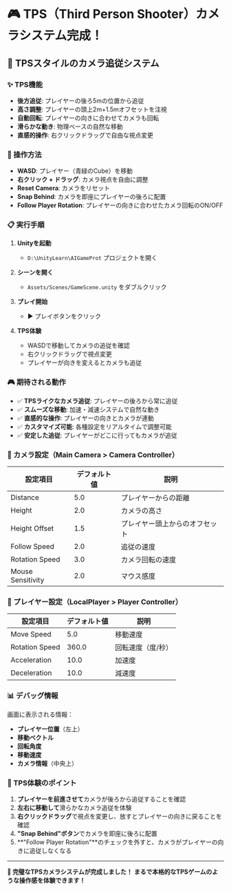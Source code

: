 # 🎮 TPS（Third Person Shooter）カメラシステム完成！

## 🚀 TPSスタイルのカメラ追従システム

### ✨ TPS機能
- **後方追従**: プレイヤーの後ろ5mの位置から追従
- **高さ調整**: プレイヤーの頭上2m+1.5mオフセットを注視
- **自動回転**: プレイヤーの向きに合わせてカメラも回転
- **滑らかな動き**: 物理ベースの自然な移動
- **直感的操作**: 右クリックドラッグで自由な視点変更

### 🎯 操作方法
- **WASD**: プレイヤー（青緑のCube）を移動
- **右クリック + ドラッグ**: カメラ視点を自由に調整
- **Reset Camera**: カメラをリセット
- **Snap Behind**: カメラを即座にプレイヤーの後ろに配置
- **Follow Player Rotation**: プレイヤーの向きに合わせたカメラ回転のON/OFF

### 📋 実行手順
1. **Unityを起動**
   - `D:\UnityLearn\AIGameProt` プロジェクトを開く

2. **シーンを開く**
   - `Assets/Scenes/GameScene.unity` をダブルクリック

3. **プレイ開始**
   - ▶️ プレイボタンをクリック

4. **TPS体験**
   - WASDで移動してカメラの追従を確認
   - 右クリックドラッグで視点変更
   - プレイヤーが向きを変えるとカメラも追従

### 🎮 期待される動作
- ✅ **TPSライクなカメラ追従**: プレイヤーの後ろから常に追従
- ✅ **スムーズな移動**: 加速・減速システムで自然な動き
- ✅ **直感的な操作**: プレイヤーの向きとカメラが連動
- ✅ **カスタマイズ可能**: 各種設定をリアルタイムで調整可能
- ✅ **安定した追従**: プレイヤーがどこに行ってもカメラが追従

### 🔧 カメラ設定（Main Camera > Camera Controller）
| 設定項目 | デフォルト値 | 説明 |
|---------|-------------|------|
| Distance | 5.0 | プレイヤーからの距離 |
| Height | 2.0 | カメラの高さ |
| Height Offset | 1.5 | プレイヤー頭上からのオフセット |
| Follow Speed | 2.0 | 追従の速度 |
| Rotation Speed | 3.0 | カメラ回転の速度 |
| Mouse Sensitivity | 2.0 | マウス感度 |

### 🏃 プレイヤー設定（LocalPlayer > Player Controller）
| 設定項目 | デフォルト値 | 説明 |
|---------|-------------|------|
| Move Speed | 5.0 | 移動速度 |
| Rotation Speed | 360.0 | 回転速度（度/秒） |
| Acceleration | 10.0 | 加速度 |
| Deceleration | 10.0 | 減速度 |

### 📊 デバッグ情報
画面に表示される情報：
- **プレイヤー位置**（左上）
- **移動ベクトル**
- **回転角度**
- **移動速度**
- **カメラ情報**（中央上）

### 🎯 TPS体験のポイント
1. **プレイヤーを前進させて**カメラが後ろから追従することを確認
2. **左右に移動して**滑らかなカメラ追従を体験
3. **右クリックドラッグ**で視点を変更し、放すとプレイヤーの向きに戻ることを確認
4. **"Snap Behind"ボタン**でカメラを即座に後ろに配置
5. **"Follow Player Rotation"**のチェックを外すと、カメラがプレイヤーの向きに追従しなくなる

---
**🎉 完璧なTPSカメラシステムが完成しました！**
**まるで本格的なTPSゲームのような操作感を体験できます！**